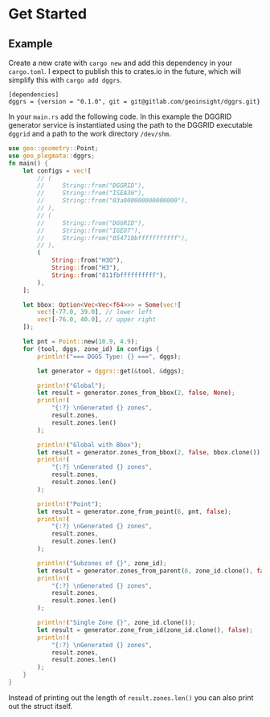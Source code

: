 # Get Started

## Example

Create a new crate with `cargo new` and add this dependency in your `cargo.toml`. I expect to publish this to crates.io in the future, which will simplify this with `cargo add dggrs`.

```
[dependencies]
dggrs = {version = "0.1.0", git = git@gitlab.com/geoinsight/dggrs.git}
```

In your `main.rs` add the following code. In this example the DGGRID generator service is instantiated using the path to the DGGRID executable `dggrid` and a path to the work directory `/dev/shm`.

```rust
use geo::geometry::Point;
use geo_plegmata::dggrs;
fn main() {
    let configs = vec![
        // (
        //     String::from("DGGRID"),
        //     String::from("ISEA3H"),
        //     String::from("03a000000000000000"),
        // ),
        // (
        //     String::from("DGGRID"),
        //     String::from("IGEO7"),
        //     String::from("054710bfffffffffff"),
        // ),
        (
            String::from("H3O"),
            String::from("H3"),
            String::from("811fbffffffffff"),
        ),
    ];

    let bbox: Option<Vec<Vec<f64>>> = Some(vec![
        vec![-77.0, 39.0], // lower left
        vec![-76.0, 40.0], // upper right
    ]);

    let pnt = Point::new(10.9, 4.9);
    for (tool, dggs, zone_id) in configs {
        println!("=== DGGS Type: {} ===", dggs);

        let generator = dggrs::get(&tool, &dggs);

        println!("Global");
        let result = generator.zones_from_bbox(2, false, None);
        println!(
            "{:?} \nGenerated {} zones",
            result.zones,
            result.zones.len()
        );

        println!("Global with Bbox");
        let result = generator.zones_from_bbox(2, false, bbox.clone());
        println!(
            "{:?} \nGenerated {} zones",
            result.zones,
            result.zones.len()
        );

        println!("Point");
        let result = generator.zone_from_point(6, pnt, false);
        println!(
            "{:?} \nGenerated {} zones",
            result.zones,
            result.zones.len()
        );

        println!("Subzones of {}", zone_id);
        let result = generator.zones_from_parent(6, zone_id.clone(), false);
        println!(
            "{:?} \nGenerated {} zones",
            result.zones,
            result.zones.len()
        );

        println!("Single Zone {}", zone_id.clone());
        let result = generator.zone_from_id(zone_id.clone(), false);
        println!(
            "{:?} \nGenerated {} zones",
            result.zones,
            result.zones.len()
        );
    }
}
```

Instead of printing out the length of `result.zones.len()` you can also print out the struct itself.
